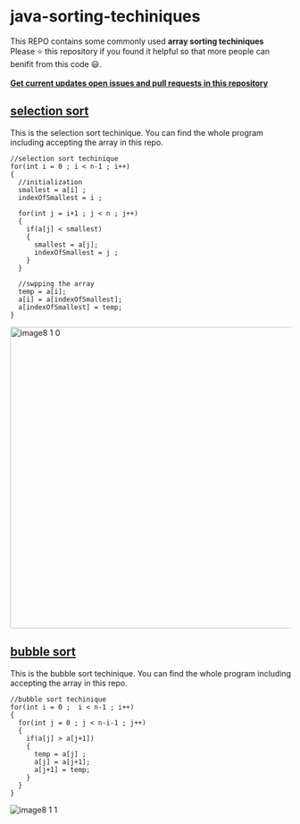 # java-sorting-techiniques

This REPO contains some commonly used **array sorting techiniques**
<br />Please ⭐ this repository if you found it helpful so that more people can benifit from this code 😃. 
<br />
<br />
**[Get current updates open issues and pull requests in this repository]**

## [selection sort]
This is the selection sort techinique. You can find the whole program including accepting the array in this repo. 
```
//selection sort techinique
for(int i = 0 ; i < n-1 ; i++)
{
  //initialization 
  smallest = a[i] ; 
  indexOfSmallest = i ; 
  
  for(int j = i+1 ; j < n ; j++)
  {
    if(a[j] < smallest)
    {
      smallest = a[j]; 
      indexOfSmallest = j ; 
    }
  }
            
  //swpping the array
  temp = a[i];
  a[i] = a[indexOfSmallest];
  a[indexOfSmallest] = temp;
}
```
<img width="540" alt="image8 1 0" src="https://user-images.githubusercontent.com/76808676/105986897-861f0080-60c3-11eb-93eb-36d0b051011c.png">

## [bubble sort] 
This is the bubble sort techinique. You can find the whole program including accepting the array in this repo. 
```
//bubble sort techinique 
for(int i = 0 ;  i < n-1 ; i++)
{
  for(int j = 0 ; j < n-i-1 ; j++)
  {
    if(a[j] > a[j+1])
    {
      temp = a[j] ;
      a[j] = a[j+1];
      a[j+1] = temp; 
    }
  }
}
```
![image8 1 1](https://user-images.githubusercontent.com/76808676/105986903-87502d80-60c3-11eb-8326-98b5d22f8c50.png)

[selection sort]: https://github.com/voyager2005/java-sorting-techiniques/blob/main/selectionSort.java
[bubble sort]: https://github.com/voyager2005/java-sorting-techiniques/blob/main/bubbleSort.java
[Get current updates open issues and pull requests in this repository]: https://github.com/voyager2005/java-sorting-techiniques/pulse/monthly
